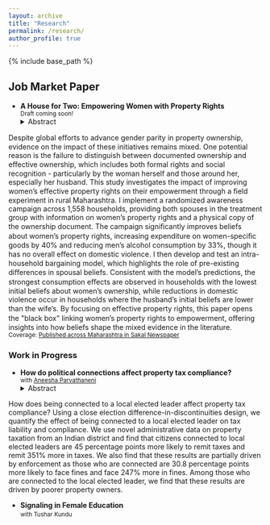 ```yaml
---
layout: archive
title: "Research"
permalink: /research/
author_profile: true
---
```


<!-- {% if author.googlescholar %}
  You can also find my articles on <u><a href="{{author.googlescholar}}">my Google Scholar profile</a>.</u>
{% endif %} -->

{% include base_path %}

<!-- * <a href="http://akanskhavardani.github.io/files/linktothepaper.pdf" style="color:$dark-gray;font-weight:bold;">Title of the paper</a>
	<details>
		  <summary>Short abstract</summary>
			Clickable short abstract
	</details>  
	<small> with [Coauthor with link to website](https://theirwebsite.com). 
		forthcoming at [Theoretical Economics](https://econtheory.org).
	</small> -->

## Job Market Paper

* **A House for Two: Empowering Women with Property Rights**  
<small> Draft coming soon! </small>
	<details>
		  <summary>Abstract</summary>
Despite global eﬀorts to advance gender parity in property ownership, evidence on the impact of these initiatives remains mixed. One potential reason is the failure to distinguish between documented ownership and eﬀective ownership, which includes both formal rights and social recognition - particularly by the woman herself and those around her, especially her husband. This study investigates the impact of improving women’s eﬀective property rights on their empowerment through a ﬁeld experiment in rural Maharashtra. I implement a randomized awareness campaign across 1,558 households, providing both spouses in the treatment group with information on women’s property rights and a physical copy of the ownership document. The campaign signiﬁcantly improves beliefs about women’s property rights, increasing expenditure on women-speciﬁc goods by 40% and reducing men’s alcohol consumption by 33%, though it has no overall eﬀect on domestic violence. I then develop and test an intra-household bargaining model, which highlights the role of pre-existing diﬀerences in spousal beliefs. Consistent with the model’s predictions, the strongest consumption eﬀects are observed in households with the lowest initial beliefs about women’s ownership, while reductions in domestic violence occur in households where the husband’s initial beliefs are lower than the wife’s. By focusing on eﬀective property rights, this paper opens the "black box" linking women’s property rights to empowerment, oﬀering insights into how beliefs shape the mixed evidence in the literature.
	</details>  
<small> Coverage: [Published across Maharashtra in Sakal Newspaper](https://www.dropbox.com/scl/fi/zqo8gtgdl3wg3cw7sq3yt/Sakal-article-HouseforTwo.jpeg?rlkey=7pal5uu6e1uqxib1ejhgt3dtn&st=akzejzfh&dl=0) </small>

### Work in Progress

* **How do political connections affect property tax compliance?**  
<small> with [Aneesha Parvathaneni](https://sites.google.com/view/aneeshaparvathaneni) </small>
	<details>
		  <summary>Abstract</summary>
How does being connected to a local elected leader affect property tax compliance? Using a close election difference-in-discontinuities design, we quantify the effect of being connected to a local elected leader on tax liability and compliance. We use novel administrative data on property taxation from an Indian district and find that citizens connected to local elected leaders are 45 percentage points more likely to remit taxes and remit 351% more in taxes. We also find that these results are partially driven by enforcement as those who are connected are 30.8 percentage points more likely to face fines and face 247% more in fines. Among those who are connected to the local elected leader, we find that these results are driven by poorer property owners.
	</details>  
	
* **Signaling in Female Education**  
<small> with Tushar Kundu </small>
